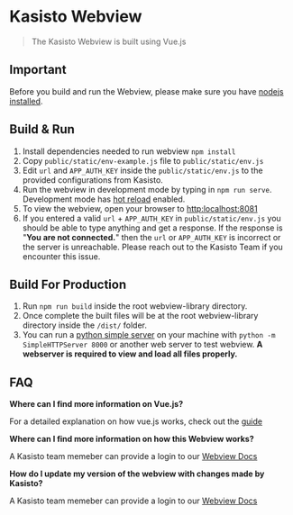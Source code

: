 # Kasisto Webview

> The Kasisto Webview is built using Vue.js

## Important

Before you build and run the Webview, please make sure you have [nodejs installed](https://nodejs.org/en/download/package-manager/#macos).


## Build & Run

1. Install dependencies needed to run webview ```npm install```
1. Copy `public/static/env-example.js` file to `public/static/env.js` 
1. Edit `url` and `APP_AUTH_KEY` inside the `public/static/env.js` to the provided configurations from Kasisto.
1. Run the webview in development mode by typing in ```npm run serve```. Development mode has [hot reload](https://vue-loader.vuejs.org/guide/hot-reload.html) enabled.
1. To view the webview, open your browser to [http:localhost:8081](http:localhost:8081)
1. If you entered a valid `url` + `APP_AUTH_KEY` in `public/static/env.js` you should be able to type anything and get a response. If the response is "**You are not connected.**" then the `url` or `APP_AUTH_KEY` is incorrect or the server is unreachable. Please reach out to the Kasisto Team if you encounter this issue.


## Build For Production
1. Run ```npm run build``` inside the root webview-library directory.
2. Once complete the built files will be at the root webview-library directory inside the `/dist/` folder. 
3. You can run a [python simple server](https://www.pythonforbeginners.com/modules-in-python/how-to-use-simplehttpserver/) on your machine with 
`python -m SimpleHTTPServer 8000` or another web server to test webview. **A webserver is required to view and load all files properly.**


## FAQ
**Where can I find more information on Vue.js?**

For a detailed explanation on how vue.js works, check out the [guide](https://vuejs.org/v2/guide/)


**Where can I find more information on how this Webview works?**

A Kasisto team memeber can provide a login to our  [Webview Docs](https://docs.kasisto.com/webview)


**How do I update my version of the webview with changes made by Kasisto?**

A Kasisto team memeber can provide a login to our  [Webview Docs](https://docs.kasisto.com/webview)

